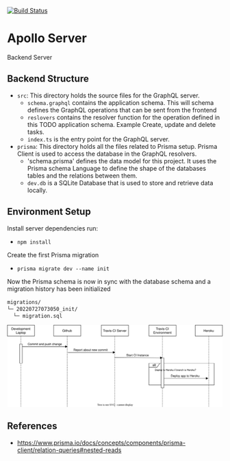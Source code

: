 [![Build Status](https://app.travis-ci.com/CathalButler/todo-backend.svg?branch=main)](https://app.travis-ci.com/CathalButler/todo-backend)
# Apollo Server
Backend Server

## Backend Structure
* `src`: This directory holds the source files for the GraphQL server.
  * `schema.graphql` contains the application schema. This will schema defines the GraphQL operations that can be sent
from the frontend
  * `reslovers` contains the resolver function for the operation defined in this TODO application schema. Example Create,
update and delete tasks.
  * `index.ts` is the entry point for the GraphQL server.
* `prisma`: This directory holds all the files related to Prisma setup. Prisma Client is used to access the database in
the GraphQL resolvers.
  * 'schema.prisma' defines the data model for this project.  It uses the Prisma schema Language to define the shape of the 
databases tables and the relations between them.
  * `dev.db` is a SQLite Database that is used to store and retrieve data locally.

## Environment Setup
Install server dependencies run:<br>
* `npm install` 

Create the first Prisma migration
* `prisma migrate dev --name init`<br>

Now the Prisma schema is now in sync with the database schema and a migration history has been initialized
```
migrations/
└─ 20220727073050_init/
  └─ migration.sql
```

![Alt text](./docs/todo_backend_sequence_diagram.svg "Sequence Diagram")


## References
* https://www.prisma.io/docs/concepts/components/prisma-client/relation-queries#nested-reads